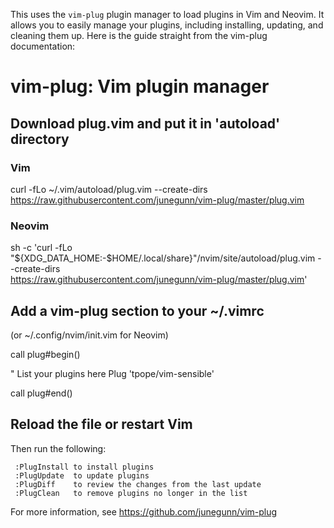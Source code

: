 This uses the `vim-plug` plugin manager to load plugins in Vim and Neovim. It allows you to easily manage your plugins, including installing, updating, and cleaning them up. Here is the guide straight from the vim-plug documentation:

vim-plug: Vim plugin manager
============================
## Download plug.vim and put it in 'autoload' directory
  ### Vim
  curl -fLo ~/.vim/autoload/plug.vim --create-dirs \
    https://raw.githubusercontent.com/junegunn/vim-plug/master/plug.vim

  ### Neovim
  sh -c 'curl -fLo "${XDG_DATA_HOME:-$HOME/.local/share}"/nvim/site/autoload/plug.vim --create-dirs \
     https://raw.githubusercontent.com/junegunn/vim-plug/master/plug.vim'

## Add a vim-plug section to your ~/.vimrc 
(or ~/.config/nvim/init.vim for Neovim)

   call plug#begin()

   " List your plugins here
   Plug 'tpope/vim-sensible'

   call plug#end()

## Reload the file or restart Vim
Then run the following:

     :PlugInstall to install plugins
     :PlugUpdate  to update plugins
     :PlugDiff    to review the changes from the last update
     :PlugClean   to remove plugins no longer in the list

 For more information, see https://github.com/junegunn/vim-plug

